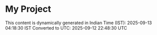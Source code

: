 # My Project

This content is dynamically generated in Indian Time (IST): 2025-09-13 04:18:30 IST
Converted to UTC: 2025-09-12 22:48:30 UTC
